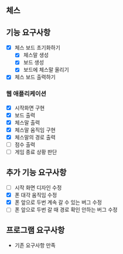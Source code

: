 ## 체스

## 기능 요구사항
- [x] 체스 보드 초기화하기
    - [x] 체스말 생성
    - [x] 보드 생성
    - [x] 보드에 체스말 올리기
    
- [x] 체스 보드 출력하기

### 웹 애플리케이션
- [x] 시작화면 구현
- [x] 보드 출력
- [x] 체스말 출력
- [x] 체스말 움직임 구현 
- [x] 체스말의 경로 출력
- [ ] 점수 출력
- [ ] 게임 종료 상황 판단

## 추가 기능 요구사항
- [ ] 시작 화면 디자인 수정
- [x] 폰 대각 움직임 수정
- [x] 폰 앞으로 두번 계속 갈 수 있는 버그 수정
- [ ] 폰 앞으로 두번 갈 때 경로 확인 안하는 버그 수정

## 프로그램 요구사항
- 기존 요구사항 만족